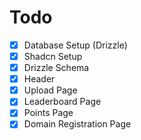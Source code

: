 # Todo

- [x] Database Setup (Drizzle)
- [x] Shadcn Setup
- [x] Drizzle Schema
- [x] Header
- [x] Upload Page
- [x] Leaderboard Page
- [x] Points Page
- [x] Domain Registration Page
